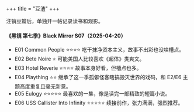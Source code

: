 +++
title = "豆渣"
+++

注销豆瓣后，单独开一帖记录读书和观影。

#### 《黑镜 第七季》Black Mirror S07（2025-04-20）

- E01 Common People ⭐️⭐️⭐️⭐️ 吃干抹净资本主义，故事不出彩也没啥槽点。
- E02 Bete Noire ⭐️ 可能美国人比较喜欢《超体》类爽文。
- E03 Hotel Reverie ⭐️⭐️⭐️⭐️ 故事本身好看，但槽点也多。
- E04 Plaything ⭐️⭐️ 继承了这一季孤僻怪客瞎搞毁灭世界的戏码，和 E2/E6 主题高度重复且毫无新意。
- E05 Eulogy ⭐️⭐️⭐️⭐️⭐️ 最喜欢的一集，像是读完一部精致的短篇小说。
- E06 USS Callister Into Infinity ⭐️⭐️⭐️⭐️⭐️ 续接前作，张力满满，强烈推荐。

